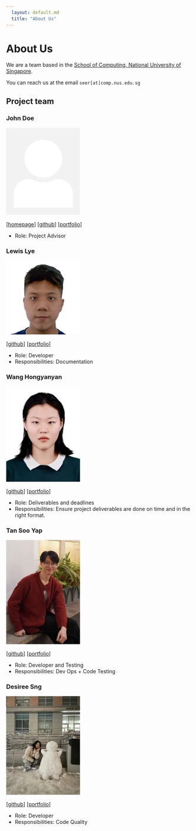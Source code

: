 ```yaml
---
  layout: default.md
  title: "About Us"
---
```


# About Us

We are a team based in the [School of Computing, National University of Singapore](http://www.comp.nus.edu.sg).

You can reach us at the email `seer[at]comp.nus.edu.sg`

## Project team

### John Doe

<img src="images/johndoe.png" width="200px">

[[homepage](http://www.comp.nus.edu.sg/~damithch)]
[[github](https://github.com/johndoe)]
[[portfolio](team/johndoe.md)]

* Role: Project Advisor

### Lewis Lye

<img src="images/ghos7ie.png" width="200px">

[[github](http://github.com/ghos7ie)]
[[portfolio](team/johndoe.md)]

* Role: Developer
* Responsibilities: Documentation

### Wang Hongyanyan

<img src="images/yanyan-w.png" width="200px">

[[github](http://github.com/YANYAN-w)]
[[portfolio](team/johndoe.md)]

* Role: Deliverables and deadlines
* Responsibilities: Ensure project deliverables are done on time and in the right format.

### Tan Soo Yap

<img src="images/sooyapphoto.png" width="200px">

[[github](https://github.com/SooYap)]
[[portfolio](team/johndoe.md)]

* Role: Developer and Testing
* Responsibilities: Dev Ops + Code Testing

### Desiree Sng

<img src="images/dez2003.png" width="200px">

[[github](http://github.com/dez2003)]
[[portfolio](team/johndoe.md)]

* Role: Developer
* Responsibilities: Code Quality
